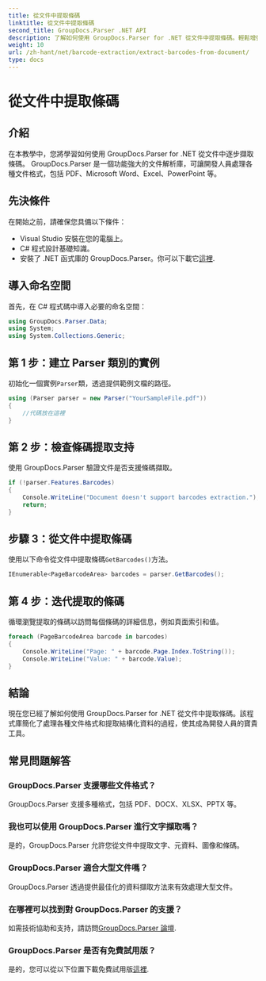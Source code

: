 ```yaml
---
title: 從文件中提取條碼
linktitle: 從文件中提取條碼
second_title: GroupDocs.Parser .NET API
description: 了解如何使用 GroupDocs.Parser for .NET 從文件中提取條碼。輕鬆增強您的文件處理能力。
weight: 10
url: /zh-hant/net/barcode-extraction/extract-barcodes-from-document/
type: docs
---
```

# 從文件中提取條碼

## 介紹
在本教學中，您將學習如何使用 GroupDocs.Parser for .NET 從文件中逐步擷取條碼。 GroupDocs.Parser 是一個功能強大的文件解析庫，可讓開發人員處理各種文件格式，包括 PDF、Microsoft Word、Excel、PowerPoint 等。
## 先決條件
在開始之前，請確保您具備以下條件：
- Visual Studio 安裝在您的電腦上。
- C# 程式設計基礎知識。
- 安裝了 .NET 函式庫的 GroupDocs.Parser。你可以下載它[這裡](https://releases.groupdocs.com/parser/net/).

## 導入命名空間
首先，在 C# 程式碼中導入必要的命名空間：
```csharp
using GroupDocs.Parser.Data;
using System;
using System.Collections.Generic;
```
## 第 1 步：建立 Parser 類別的實例
初始化一個實例`Parser`類，透過提供範例文檔的路徑。
```csharp
using (Parser parser = new Parser("YourSampleFile.pdf"))
{
    //代碼放在這裡
}
```
## 第 2 步：檢查條碼提取支持
使用 GroupDocs.Parser 驗證文件是否支援條碼擷取。
```csharp
if (!parser.Features.Barcodes)
{
    Console.WriteLine("Document doesn't support barcodes extraction.");
    return;
}
```
## 步驟 3：從文件中提取條碼
使用以下命令從文件中提取條碼`GetBarcodes()`方法。
```csharp
IEnumerable<PageBarcodeArea> barcodes = parser.GetBarcodes();
```
## 第 4 步：迭代提取的條碼
循環瀏覽提取的條碼以訪問每個條碼的詳細信息，例如頁面索引和值。
```csharp
foreach (PageBarcodeArea barcode in barcodes)
{
    Console.WriteLine("Page: " + barcode.Page.Index.ToString());
    Console.WriteLine("Value: " + barcode.Value);
}
```

## 結論
現在您已經了解如何使用 GroupDocs.Parser for .NET 從文件中提取條碼。該程式庫簡化了處理各種文件格式和提取結構化資料的過程，使其成為開發人員的寶貴工具。

## 常見問題解答
### GroupDocs.Parser 支援哪些文件格式？
GroupDocs.Parser 支援多種格式，包括 PDF、DOCX、XLSX、PPTX 等。
### 我也可以使用 GroupDocs.Parser 進行文字擷取嗎？
是的，GroupDocs.Parser 允許您從文件中提取文字、元資料、圖像和條碼。
### GroupDocs.Parser 適合大型文件嗎？
GroupDocs.Parser 透過提供最佳化的資料擷取方法來有效處理大型文件。
### 在哪裡可以找到對 GroupDocs.Parser 的支援？
如需技術協助和支持，請訪問[GroupDocs.Parser 論壇](https://forum.groupdocs.com/c/parser/17).
### GroupDocs.Parser 是否有免費試用版？
是的，您可以從以下位置下載免費試用版[這裡](https://releases.groupdocs.com/).